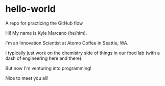 # hello-world
A repo for practicing the GitHub flow

Hi! My name is Kyle Marcano (he/him).

I'm an Innovation Scientist at Atomo Coffee in Seattle, WA. 

I typically just work on the chemistry side of things in our food lab (with a dash of engineering here and there). 

But now I'm venturing into programming! 

Nice to meet you all! 
